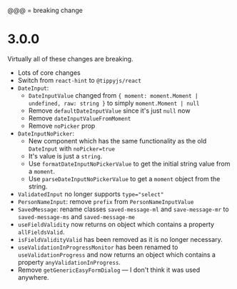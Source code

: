 @@@ = breaking change

# 3.0.0

Virtually all of these changes are breaking.

-   Lots of core changes
-   Switch from `react-hint` to `@tippyjs/react`
-   `DateInput`:
    -   `DateInputValue` changed from `{ moment: moment.Moment | undefined, raw: string }` to simply `moment.Moment | null`
    -   Remove `defaultDateInputValue` since it's just `null` now
    -   Remove `dateInputValueFromMoment`
    -   Remove `noPicker` prop
-   `DateInputNoPicker`:
    -   New component which has the same functionality as the old `DateInput` with `noPicker=true`
    -   It's value is just a `string`.
    -   Use `formatDateInputNoPickerValue` to get the initial string value from a `moment`.
    -   Use `parseDateInputNoPickerValue` to get a `moment` object from the string.
-   `ValidatedInput` no longer supports `type="select"`
-   `PersonNameInput`: remove `prefix` from `PersonNameInputValue`
-   `SavedMessage`: rename classes `saved-message-ml` and `save-message-mr` to `saved-message-ms` and `saved-message-me`
-   `useFieldValidity` now returns on object which contains a property `allFieldsValid`.
-   `isFieldValidityValid` has been removed as it is no longer necessary.
-   `useValidationInProgressMonitor` has been renamed to `useValidationProgress`
    and now returns an object which contains a property `anyValidationInProgress`.
-   Remove `getGenericEasyFormDialog` — I don't think it was used anywhere.
